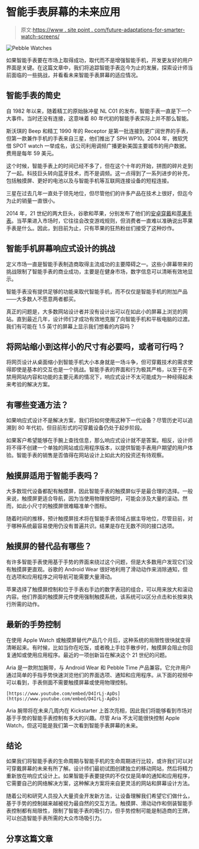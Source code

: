 # 智能手表屏幕的未来应用

> 原文:[https://www . site point . com/future-adaptations-for-smarter-watch-screens/](https://www.sitepoint.com/future-adaptations-for-smarter-watch-screens/)

![Pebble Watches](../Images/62b634514c28d11ff87a2afe640d57b6.png)

如果智能手表要在市场上取得成功，取代而不是增强智能手机，开发更友好的用户界面是关键。在这篇文章中，我们将追踪智能手表迄今为止的发展，探索设计师当前面临的一些挑战，并看看未来智能手表屏幕的适应情况。

## 智能手表的简史

自 1982 年以来，随着精工的原始脉冲星 NL C01 的发布，智能手表一直是下一个大事件。当时还没有连接，这意味着 80 年代初的智能手表实际上并不那么智能。

斯沃琪的 Beep 和精工 1990 年的 Receptor 是第一批连接到更广阔世界的手表，但第一款兼作手机的手表来自三星，他们推出了 SPH WP10。2004 年，微软凭借 SPOT watch 一举成名，该公司利用调频广播更新美国主要城市的用户数据。费用是每年 59 美元。

这个时候，智能手表上的时间已经不多了，但在这个十年的开始，拼图的碎片走到了一起。科技巨头转向蓝牙技术，而不是调频。这一点得到了一系列进步的补充，包括触摸屏、更好的电池以及与智能手机等互联网连接设备的短程连接。

三星在过去几年一直处于领先地位，但尽管他们的许多产品在技术上很好，但迄今为止的销量一直很小。

2014 年，21 世纪的两大巨头，谷歌和苹果，分别发布了他们的[安卓穿戴](http://www.forbes.com/sites/paullamkin/2015/05/20/googles-big-android-wear-update-lands-with-whole-host-of-new-features/)和[苹果手表](http://www.wired.com/2015/04/the-apple-watch/)。当苹果进入市场时，它往往会改变游戏规则，但消费者一直难以准确说出苹果手表是什么。因此，到目前为止，只有苹果的狂热粉丝们接受了这种炒作。

## 智能手机屏幕响应式设计的挑战

定义市场一直是智能手表制造商取得主流成功的主要障碍之一。这些小屏幕带来的挑战限制了智能手表的商业成功，主要是在健身市场，数字信息可以清晰有效地显示。

智能手表没有提供足够的功能来取代智能手机，而不仅仅是智能手机的附加产品——大多数人不愿意两者都买。

真正的问题是，大多数网站设计者并没有设计出可以在如此小的屏幕上浏览的网站。直到最近几年，设计师们才成功有效地克服了向智能手机和平板电脑的过渡。我们有可能在 1.5 英寸的屏幕上显示我们想看的内容吗？

## 将网站缩小到这样小的尺寸有必要吗，或者可行吗？

将网页设计从桌面缩小到智能手机大小本身就是一场斗争，但可穿戴技术的需求使得即使是基本的交互也是一个挑战。智能手表的界面和行为极其严格，以至于在不禁用网站内容和功能的主要元素的情况下，响应式设计不太可能成为一种经得起未来考验的解决方案。

## 有哪些变通方法？

如果响应式设计不是解决方案，我们将如何使用这种下一代设备？尽管历史可以追溯到 80 年代初，但目前形式的可穿戴设备仍处于起步阶段。

如果客户希望能够在手腕上查找信息，那么响应式设计就不是答案。相反，设计师将不得不创建一个单独的网站或应用程序版本，以提供智能手表用户期望的用户体验。智能手表的销售是否值得在网站设计上如此大的投资还有待观察。

## 触摸屏适用于智能手表吗？

大多数现代设备都配有触摸屏，因此智能手表的触摸屏似乎是最合理的选择。一般来说，触摸屏更适合导航，因为当使用物理按钮时，可能会涉及大量的滚动。然而，如此小尺寸的触摸屏很难瞄准单个图标。

随着时间的推移，预计触摸屏技术将在智能手表领域占据主导地位，尽管目前，对于哪种系统最容易使用仍没有普遍共识。结果是存在无数不同的接口选项。

## 触摸屏的替代品有哪些？

有许多智能手表使用基于手势的界面来绕过这个问题，但是大多数用户发现它们没有触摸屏更直观。谷歌的 Android Wear 很好地利用了滑动动作来消除通知，但在选项和应用程序之间导航可能需要大量滑动。

苹果选择了触摸屏控制和位于手表右手边的数字表冠的组合，可以用来放大和滚动内容。他们界面的触摸屏元件使用强制触摸系统，该系统可以区分点击和长按来执行所需的动作。

## 最新的手势控制

在使用 Apple Watch 或触摸屏替代产品几个月后，这种系统的局限性很快就变得清晰起来。有时候，比如当你在吃饭，或者晚上手拉手散步时，触摸屏会阻止你回复通知或使用应用程序。最近的一项创新旨在解决这个 21 世纪的问题。

Aria 是一款附加腕带，与 Android Wear 和 Pebble Time 产品兼容。它允许用户通过简单的手指手势快速浏览他们的界面选项、通知和应用程序。从下面的视频中可以看到，手表侧面不需要触摸屏幕或使用物理控制。

`[https://www.youtube.com/embed/D4IrLj-ApDs](https://www.youtube.com/embed/D4IrLj-ApDs)`

Aria 腕带将在未来几周内在 Kickstarter 上首次亮相，因此我们将能够看到市场对基于手势的智能手表控制有多大的兴趣。尽管 Aria 不太可能很快控制 Apple Watch，但这可能是我们第一次看到智能手表屏幕的未来。

## 结论

如果我们将智能手表的生命周期与智能手机的生命周期进行比较，或许我们可以对可穿戴屏幕的未来有所了解。设计师们最初试图创建独立的移动网站，然后将精力重新放在响应式设计上。如果智能手表要提供的不仅仅是简单的通知和应用程序，它需要自己的网络解决方案，这种解决方案将来自更灵活的网站和屏幕设计方法。

随着公司和研究人员投入大量资金开发新方法，让设备理解我们希望它们做什么，基于手势的控制越来越被视为最自然的交互方法。触摸屏、滑动动作和侧装智能手表控制都有局限性，限制了智能手表的吸引力，但手势控制可能是制造商的王牌，可以创造智能手表所需的大众市场吸引力。

## 分享这篇文章
